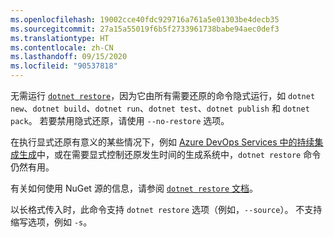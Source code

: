 ```yaml
---
ms.openlocfilehash: 19002cce40fdc929716a761a5e01303be4decb35
ms.sourcegitcommit: 27a15a55019f6b5f2733961738babe94aec0def3
ms.translationtype: HT
ms.contentlocale: zh-CN
ms.lasthandoff: 09/15/2020
ms.locfileid: "90537818"
---
```

无需运行 [`dotnet restore`](~/docs/core/tools/dotnet-restore.md)，因为它由所有需要还原的命令隐式运行，如 `dotnet new`、`dotnet build`、`dotnet run`、`dotnet test`、`dotnet publish` 和 `dotnet pack`。 若要禁用隐式还原，请使用 `--no-restore` 选项。

在执行显式还原有意义的某些情况下，例如 [Azure DevOps Services 中的持续集成生成](/azure/devops/build-release/apps/aspnet/build-aspnet-core)中，或在需要显式控制还原发生时间的生成系统中，`dotnet restore` 命令仍然有用。

有关如何使用 NuGet 源的信息，请参阅 [`dotnet restore` 文档](../docs/core/tools/dotnet-restore.md)。

以长格式传入时，此命令支持 `dotnet restore` 选项（例如，`--source`）。 不支持缩写选项，例如 `-s`。
